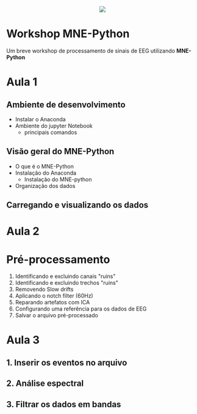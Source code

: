 <p align="center">
 <img src=https://mne.tools/stable/_images/mne_logo.svg>
 
</p>

# Workshop MNE-Python
Um breve workshop de processamento de sinais de EEG utilizando **MNE-Python** 

# **Aula 1**

## Ambiente de desenvolvimento
- Instalar o Anaconda 
- Ambiente do jupyter Notebook
    - principais comandos

## Visão geral do MNE-Python
- O que é o MNE-Python
- Instalação do Anaconda
    - Instalação do MNE-python
- Organização dos dados

## Carregando e visualizando os dados 

# **Aula 2**

# Pré-processamento
1. Identificando e excluindo canais "ruins"
2. Identificando e excluindo trechos "ruins"
3. Removendo Slow drifts
4. Aplicando o notch filter (60Hz)
5. Reparando artefatos com ICA
6. Configurando uma referência para os dados de EEG
7. Salvar o arquivo pré-processado

# **Aula 3**
## 1. Inserir os eventos no arquivo
## 2. Análise espectral
## 3. Filtrar os dados em bandas

